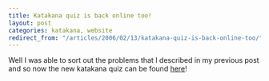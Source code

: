 ```yaml
---
title: Katakana quiz is back online too!
layout: post
categories: katakana, website
redirect_from: "/articles/2006/02/13/katakana-quiz-is-back-online-too/"
---
```

Well I was able to sort out the problems that I described in my previous post and so now the new katakana quiz can be found [here](http://quiz.kumo.it/katakana)!

